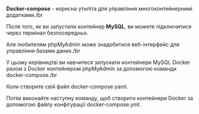 <b>Docker-compose</b> - корисна утиліта для управління многоконтейнернимі додатками./br

Після того, як ви запустили контейнер <b>MySQL</b>, ви можете підключитися через термінал безпосередньо.

Але любителям phpMyAdmin може знадобитися веб-інтерфейс для управління базами даних./br

У цьому керівництві ви навчитеся запускати контейнери MySQL Docker разом з Docker контейнером phpMyAdmin за допомогою команди docker-compose./br

Коли створите свій файл docker-compose.yaml.</br>

Потім виконайте наступну команду, щоб створити контейнери Docker за допомогою файлу конфігурації docker-compose.yml.
